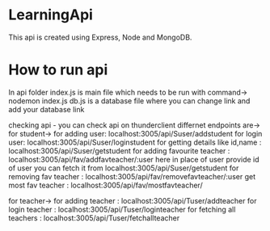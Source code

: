 # LearningApi
This api is created using Express, Node and MongoDB.

# How to run api
In api folder
index.js is main file which needs to be run with command->   nodemon index.js
db.js is a database file where you can change link and add your database link


checking api - you can check api on thunderclient
differnet endpoints are->
for student->
for adding user: localhost:3005/api/Suser/addstudent
for login user: localhost:3005/api/Suser/loginstudent
for getting details like id,name : localhost:3005/api/Suser/getstudent
for adding favourite teacher : localhost:3005/api/fav/addfavteacher/:user       here in place of user provide id of user you can fetch it from localhost:3005/api/Suser/getstudent
for removing fav teacher : localhost:3005/api/fav/removefavteacher/:user
get most fav teacher : localhost:3005/api/fav/mostfavteacher/

for teacher->
for adding teacher : localhost:3005/api/Tuser/addteacher
for login teacher : localhost:3005/api/Tuser/loginteacher
for fetching all teachers : localhost:3005/api/Tuser/fetchallteacher
